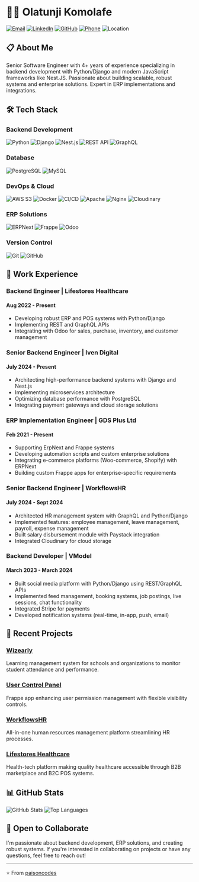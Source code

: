 # 👨‍💻 Olatunji Komolafe

[![Email](https://img.shields.io/badge/Email-iamkomolafe.o.s%40gmail.com-blue?style=flat-square&logo=gmail)](mailto:iamkomolafe.o.s@gmail.com)
[![LinkedIn](https://img.shields.io/badge/LinkedIn-paisoncodes-blue?style=flat-square&logo=linkedin)](https://linkedin.com/in/paisoncodes)
[![GitHub](https://img.shields.io/badge/GitHub-paisoncodes-lightgrey?style=flat-square&logo=github)](https://github.com/paisoncodes)
[![Phone](https://img.shields.io/badge/Phone-%2B234--903--017--0431-green?style=flat-square&logo=whatsapp)](tel:+2349030170431)
![Location](https://img.shields.io/badge/Location-Lagos,%20Nigeria-orange?style=flat-square&logo=google-maps)

## 📋 About Me

Senior Software Engineer with 4+ years of experience specializing in backend development with Python/Django and modern JavaScript frameworks like Nest.JS. Passionate about building scalable, robust systems and enterprise solutions. Expert in ERP implementations and integrations.

## 🛠️ Tech Stack

### Backend Development
![Python](https://img.shields.io/badge/-Python-3776AB?style=flat-square&logo=python&logoColor=white)
![Django](https://img.shields.io/badge/-Django-092E20?style=flat-square&logo=django&logoColor=white)
![Nest.js](https://img.shields.io/badge/-Nest.js-E0234E?style=flat-square&logo=nestjs&logoColor=white)
![REST API](https://img.shields.io/badge/-REST%20API-FF6C37?style=flat-square&logo=postman&logoColor=white)
![GraphQL](https://img.shields.io/badge/-GraphQL-E10098?style=flat-square&logo=graphql&logoColor=white)

### Database
![PostgreSQL](https://img.shields.io/badge/-PostgreSQL-336791?style=flat-square&logo=postgresql&logoColor=white)
![MySQL](https://img.shields.io/badge/-MySQL-4479A1?style=flat-square&logo=mysql&logoColor=white)

### DevOps & Cloud
![AWS S3](https://img.shields.io/badge/-AWS%20S3-232F3E?style=flat-square&logo=amazon-aws&logoColor=white)
![Docker](https://img.shields.io/badge/-Docker-2496ED?style=flat-square&logo=docker&logoColor=white)
![CI/CD](https://img.shields.io/badge/-CI%2FCD-4D4D4D?style=flat-square&logo=jenkins&logoColor=white)
![Apache](https://img.shields.io/badge/-Apache-D22128?style=flat-square&logo=apache&logoColor=white)
![Nginx](https://img.shields.io/badge/-Nginx-009639?style=flat-square&logo=nginx&logoColor=white)
![Cloudinary](https://img.shields.io/badge/-Cloudinary-4285F4?style=flat-square&logo=cloudinary&logoColor=white)

### ERP Solutions
![ERPNext](https://img.shields.io/badge/-ERPNext-0089D6?style=flat-square&logo=erp&logoColor=white)
![Frappe](https://img.shields.io/badge/-Frappe-0089D6?style=flat-square&logo=frappe&logoColor=white)
![Odoo](https://img.shields.io/badge/-Odoo-714B67?style=flat-square&logo=odoo&logoColor=white)

### Version Control
![Git](https://img.shields.io/badge/-Git-F05032?style=flat-square&logo=git&logoColor=white)
![GitHub](https://img.shields.io/badge/-GitHub-181717?style=flat-square&logo=github&logoColor=white)

## 🏢 Work Experience

### Backend Engineer | Lifestores Healthcare
#### Aug 2022 - Present
- Developing robust ERP and POS systems with Python/Django
- Implementing REST and GraphQL APIs
- Integrating with Odoo for sales, purchase, inventory, and customer management

### Senior Backend Engineer | Iven Digital
#### July 2024 - Present
- Architecting high-performance backend systems with Django and Nest.js
- Implementing microservices architecture
- Optimizing database performance with PostgreSQL
- Integrating payment gateways and cloud storage solutions

### ERP Implementation Engineer | GDS Plus Ltd
#### Feb 2021 - Present
- Supporting ErpNext and Frappe systems
- Developing automation scripts and custom enterprise solutions
- Integrating e-commerce platforms (Woo-commerce, Shopify) with ERPNext
- Building custom Frappe apps for enterprise-specific requirements

### Senior Backend Engineer | WorkflowsHR
#### July 2024 - Sept 2024
- Architected HR management system with GraphQL and Python/Django
- Implemented features: employee management, leave management, payroll, expense management
- Built salary disbursement module with Paystack integration
- Integrated Cloudinary for cloud storage

### Backend Developer | VModel
#### March 2023 - March 2024
- Built social media platform with Python/Django using REST/GraphQL APIs
- Implemented feed management, booking systems, job postings, live sessions, chat functionality
- Integrated Stripe for payments
- Developed notification systems (real-time, in-app, push, email)

## 🚀 Recent Projects

### [Wizearly](https://wizearly.ai)
Learning management system for schools and organizations to monitor student attendance and performance.

### [User Control Panel](https://github.com/Irregualar-Inc/user-control-panel)
Frappe app enhancing user permission management with flexible visibility controls.

### [WorkflowsHR](https://workflowshr.com)
All-in-one human resources management platform streamlining HR processes.

### [Lifestores Healthcare](https://lifestoreshealthcare.com)
Health-tech platform making quality healthcare accessible through B2B marketplace and B2C POS systems.

## 📊 GitHub Stats

![GitHub Stats](https://github-readme-stats.vercel.app/api?username=paisoncodes&show_icons=true&theme=radical)
![Top Languages](https://github-readme-stats.vercel.app/api/top-langs/?username=paisoncodes&layout=compact&theme=radical)

## 🤝 Open to Collaborate

I'm passionate about backend development, ERP solutions, and creating robust systems. If you're interested in collaborating on projects or have any questions, feel free to reach out!

---

⭐️ From [paisoncodes](https://github.com/paisoncodes)
